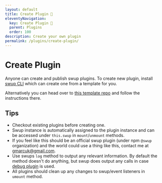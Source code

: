 ```yaml
---
layout: default
title: Create Plugin 🎉
eleventyNavigation:
  key: Create Plugin 🎉
  parent: Plugins
  order: 100
description: Create your own plugin
permalink: /plugins/create-plugin/
---
```


# Create Plugin

Anyone can create and publish swup plugins.
To create new plugin, install [swup CLI](/cli) which can create one from a template for you.

Alternatively you can head over to [this template repo](https://github.com/swup/plugin-template) and follow the instructions there.

## Tips

- Checkout existing plugins before creating one.
- Swup instance is automatically assigned to the plugin instance and can be accessed under `this.swup` in `mount`/`unmount` methods.
- If you feel like this should be an official swup plugin (under npm `@swup` organization) and the world could use a thing like this, contact me at gmarcuk@gmail.com.
- Use swups `log` method to output any relevant information. By default the method doesn't do anything, but swup does output any calls in case [debug plugin](/plugins/debug-plugin) is used.
- All plugins should clean up any changes to swup/event listeners in `umount` method.

